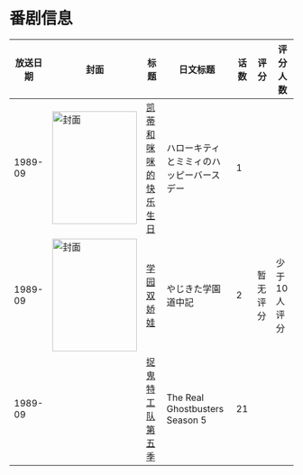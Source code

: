 # 番剧信息

|放送日期|封面|标题|日文标题|话数|评分|评分人数|
|---|---|---|---|---|---|---|
|1989-09|<img src="//lain.bgm.tv/pic/cover/c/94/56/314191_TP47C.jpg" alt="封面" style="width:150px;height:200px;object-fit:cover;">|[凯蒂和咪咪的快乐生日](https://bangumi.tv/subject/314191)|ハローキティとミミィのハッピーバースデー|1|||
|1989-09|<img src="//lain.bgm.tv/pic/cover/c/c7/66/173460_uVU9z.jpg" alt="封面" style="width:150px;height:200px;object-fit:cover;">|[学园双娇娃](https://bangumi.tv/subject/173460)|やじきた学園道中記|2|暂无评分|少于10人评分|
|1989-09||[捉鬼特工队 第五季](https://bangumi.tv/subject/535143)|The Real Ghostbusters Season 5|21|||
